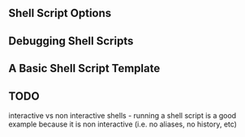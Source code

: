 
## Shell Script Options

## Debugging Shell Scripts

## A Basic Shell Script Template

## TODO

interactive vs non interactive shells - running a shell script is a good example because it is non interactive (i.e. no aliases, no history, etc)

